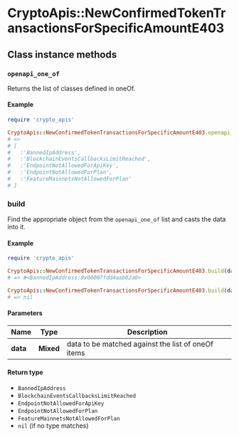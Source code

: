 # CryptoApis::NewConfirmedTokenTransactionsForSpecificAmountE403

## Class instance methods

### `openapi_one_of`

Returns the list of classes defined in oneOf.

#### Example

```ruby
require 'crypto_apis'

CryptoApis::NewConfirmedTokenTransactionsForSpecificAmountE403.openapi_one_of
# =>
# [
#   :'BannedIpAddress',
#   :'BlockchainEventsCallbacksLimitReached',
#   :'EndpointNotAllowedForApiKey',
#   :'EndpointNotAllowedForPlan',
#   :'FeatureMainnetsNotAllowedForPlan'
# ]
```

### build

Find the appropriate object from the `openapi_one_of` list and casts the data into it.

#### Example

```ruby
require 'crypto_apis'

CryptoApis::NewConfirmedTokenTransactionsForSpecificAmountE403.build(data)
# => #<BannedIpAddress:0x00007fdd4aab02a0>

CryptoApis::NewConfirmedTokenTransactionsForSpecificAmountE403.build(data_that_doesnt_match)
# => nil
```

#### Parameters

| Name | Type | Description |
| ---- | ---- | ----------- |
| **data** | **Mixed** | data to be matched against the list of oneOf items |

#### Return type

- `BannedIpAddress`
- `BlockchainEventsCallbacksLimitReached`
- `EndpointNotAllowedForApiKey`
- `EndpointNotAllowedForPlan`
- `FeatureMainnetsNotAllowedForPlan`
- `nil` (if no type matches)

